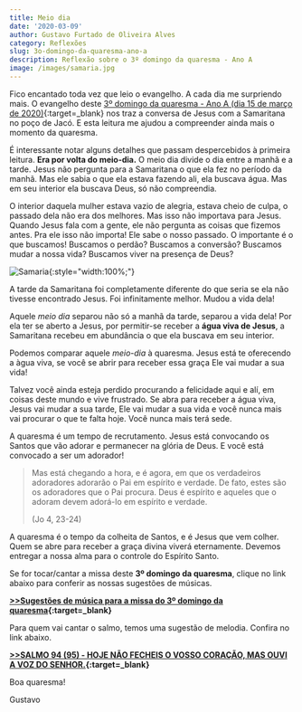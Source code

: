 ```yaml
---
title: Meio dia
date: '2020-03-09'
author: Gustavo Furtado de Oliveira Alves
category: Reflexões
slug: 3o-domingo-da-quaresma-ano-a
description: Reflexão sobre o 3º domingo da quaresma - Ano A
image: /images/samaria.jpg
---
```


Fico encantado toda vez que leio o evangelho. A cada dia me surpriendo mais.
O evangelho deste [3º domingo da quaresma - Ano A (dia 15 de março de 2020)](https://musicasparamissa.com.br/sugestoes-para/3o-domingo-da-quaresma-ano-a/){:target=\_blank} nos traz a conversa de Jesus com a Samaritana no poço de Jacó.
E esta leitura me ajudou a compreender ainda mais o momento da quaresma.

É interessante notar alguns detalhes que passam despercebidos à primeira leitura.
**Era por volta do meio-dia.** O meio dia divide o dia entre a manhã e a tarde.
Jesus não pergunta para a Samaritana o que ela fez no período da manhã.
Mas ele sabia o que ela estava fazendo ali, ela buscava água.
Mas em seu interior ela buscava Deus, só não compreendia.

O interior daquela mulher estava vazio de alegria, estava cheio de culpa, 
o passado dela não era dos melhores. Mas isso não importava para Jesus.
Quando Jesus fala com a gente, ele não pergunta as coisas que fizemos antes.
Pra ele isso não importa! Ele sabe o nosso passado. O importante é o que buscamos!
Buscamos o perdão? Buscamos a conversão? Buscamos mudar a nossa vida? Buscamos viver na presença de Deus?

![Samaria](/images/samaria.jpg){:style="width:100%;"}

A tarde da Samaritana foi completamente diferente do que seria se ela não tivesse encontrado Jesus.
Foi infinitamente melhor. Mudou a vida dela!

Aquele *meio dia* separou não só a manhã da tarde, separou a vida dela!
Por ela ter se aberto a Jesus, por permitir-se receber a **água viva de Jesus**,
a Samaritana recebeu em abundância o que ela buscava em seu interior.

Podemos comparar aquele *meio-dia* à quaresma.
Jesus está te oferecendo a àgua viva, se você se abrir para receber essa graça
Ele vai mudar a sua vida!

Talvez você ainda esteja perdido procurando a felicidade aqui e alí, em coisas deste mundo e vive frustrado.
Se abra para receber a água viva, Jesus vai mudar a sua tarde, 
Ele vai mudar a sua vida e você nunca mais vai procurar o que te falta hoje. Você nunca mais terá sede.

A quaresma é um tempo de recrutamento.
Jesus está convocando os Santos que vão adorar e permanecer na glória de Deus.
E você está convocado a ser um adorador!

> Mas está chegando a hora, e é agora,
> em que os verdadeiros adoradores
> adorarão o Pai em espírito e verdade.
> De fato, estes são os adoradores que o Pai procura.
> Deus é espírito e aqueles que o adoram
> devem adorá-lo em espírito e verdade.
> 
> (Jo 4, 23-24)

A quaresma é o tempo da colheita de Santos, e é Jesus que vem colher.
Quem se abre para receber a graça divina viverá eternamente.
Devemos entregar a nossa alma para o controle do Espírito Santo.

Se for tocar/cantar a missa deste **3º domingo da quaresma**, clique no link abaixo para conferir as nossas sugestões de músicas.

**[>>Sugestões de música para a missa do 3º domingo da quaresma](https://musicasparamissa.com.br/sugestoes-para/3o-domingo-da-quaresma-ano-a/){:target=\_blank}**

Para quem vai cantar o salmo, temos uma sugestão de melodia. Confira no link abaixo.

**[>>SALMO 94 (95) - HOJE NÃO FECHEIS O VOSSO CORAÇÃO, MAS OUVI A VOZ DO SENHOR.](https://musicasparamissa.com.br/musica/salmo-94-95-hoje-nao-fecheis-o-vosso-coracao/){:target=\_blank}**

Boa quaresma!

Gustavo

